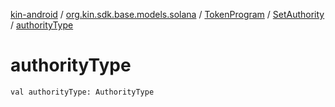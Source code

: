 [kin-android](../../../index.md) / [org.kin.sdk.base.models.solana](../../index.md) / [TokenProgram](../index.md) / [SetAuthority](index.md) / [authorityType](./authority-type.md)

# authorityType

`val authorityType: AuthorityType`